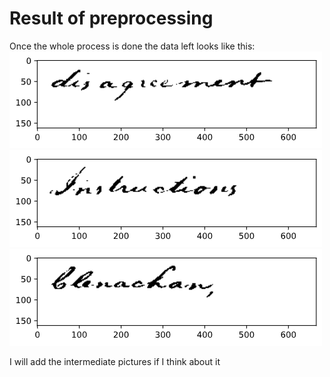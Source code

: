 # Result of preprocessing

Once the whole process is done the data left looks like this:
![300-07-05](images/example_1.png)
![270-26-02](images/example_2.png)
![278-26-04](images/example_3.png)

I will add the intermediate pictures if I think about it
